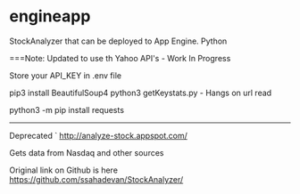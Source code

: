 # engineapp
StockAnalyzer that can be deployed to App Engine.  Python

===Note: Updated to use th Yahoo API's - Work In Progress

Store your API_KEY in .env file


pip3 install BeautifulSoup4
python3 getKeystats.py - Hangs on url read


python3 -m pip install requests

---- 
Deprecated `
http://analyze-stock.appspot.com/

Gets data from  Nasdaq and other sources

Original link on Github is here
https://github.com/ssahadevan/StockAnalyzer/
